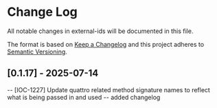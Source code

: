 # Change Log

All notable changes in external-ids will be documented in this file.

The format is based on [Keep a Changelog](http://keepachangelog.com/)
and this project adheres to [Semantic Versioning](http://semver.org/).

## [0.1.17] - 2025-07-14

-- [IOC-1227] Update quattro related method signature names to reflect what is being passed in and used
-- added changelog
